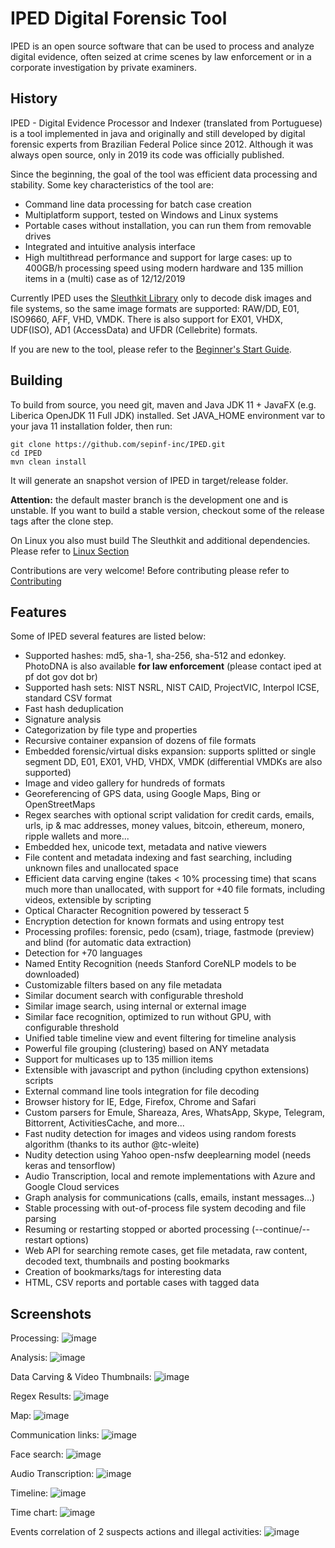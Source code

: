 # IPED Digital Forensic Tool

IPED is an open source software that can be used to process and analyze digital evidence, often seized at crime scenes by law enforcement or in a corporate investigation by private examiners.

## History

IPED - Digital Evidence Processor and Indexer (translated from Portuguese) is a tool implemented in java and originally and still developed by digital forensic experts from Brazilian Federal Police since 2012. Although it was always open source, only in 2019 its code was officially published.

Since the beginning, the goal of the tool was efficient data processing and stability. Some key characteristics of the tool are:

- Command line data processing for batch case creation
- Multiplatform support, tested on Windows and Linux systems
- Portable cases without installation, you can run them from removable drives
- Integrated and intuitive analysis interface
- High multithread performance and support for large cases: up to 400GB/h processing speed using modern hardware and 135 million items in a (multi) case as of 12/12/2019

Currently IPED uses the [Sleuthkit Library](https://github.com/sleuthkit/sleuthkit) only to decode disk images and file systems, so the same image formats are supported: RAW/DD, E01, ISO9660, AFF, VHD, VMDK. There is also support for EX01, VHDX, UDF(ISO), AD1 (AccessData) and UFDR (Cellebrite) formats.

If you are new to the tool, please refer to the [Beginner's Start Guide](https://github.com/lfcnassif/IPED/wiki/Beginner's-Start-Guide).

## Building

To build from source, you need git, maven and Java JDK 11 + JavaFX (e.g. Liberica OpenJDK 11 Full JDK) installed. Set JAVA_HOME environment var to your java 11 installation folder, then run:
```
git clone https://github.com/sepinf-inc/IPED.git
cd IPED
mvn clean install
```
It will generate an snapshot version of IPED in target/release folder.

<b>Attention:</b> the default master branch is the development one and is unstable. If you want to build a stable version, checkout some of the release tags after the clone step.

On Linux you also must build The Sleuthkit and additional dependencies. Please refer to [Linux Section](https://github.com/sepinf-inc/IPED/wiki/Linux)

Contributions are very welcome! Before contributing please refer to [Contributing](https://github.com/lfcnassif/IPED/wiki/Contributing)

## Features

Some of IPED several features are listed below:

- Supported hashes: md5, sha-1, sha-256, sha-512 and edonkey. PhotoDNA is also available **for law enforcement** (please contact iped at pf dot gov dot br)
- Supported hash sets: NIST NSRL, NIST CAID, ProjectVIC, Interpol ICSE, standard CSV format
- Fast hash deduplication 
- Signature analysis
- Categorization by file type and properties
- Recursive container expansion of dozens of file formats
- Embedded forensic/virtual disks expansion: supports splitted or single segment DD, E01, EX01, VHD, VHDX, VMDK (differential VMDKs are also supported) 
- Image and video gallery for hundreds of formats
- Georeferencing of GPS data, using Google Maps, Bing or OpenStreetMaps
- Regex searches with optional script validation for credit cards, emails, urls, ip & mac addresses, money values, bitcoin, ethereum, monero, ripple wallets and more...
- Embedded hex, unicode text, metadata and native viewers
- File content and metadata indexing and fast searching, including unknown files and unallocated space
- Efficient data carving engine (takes < 10% processing time) that scans much more than unallocated, with support for +40 file formats, including videos, extensible by scripting
- Optical Character Recognition powered by tesseract 5
- Encryption detection for known formats and using entropy test
- Processing profiles: forensic, pedo (csam), triage, fastmode (preview) and blind (for automatic data extraction)
- Detection for +70 languages
- Named Entity Recognition (needs Stanford CoreNLP models to be downloaded)
- Customizable filters based on any file metadata
- Similar document search with configurable threshold
- Similar image search, using internal or external image
- Similar face recognition, optimized to run without GPU, with configurable threshold
- Unified table timeline view and event filtering for timeline analysis
- Powerful file grouping (clustering) based on ANY metadata
- Support for multicases up to 135 million items
- Extensible with javascript and python (including cpython extensions) scripts
- External command line tools integration for file decoding
- Browser history for IE, Edge, Firefox, Chrome and Safari
- Custom parsers for Emule, Shareaza, Ares, WhatsApp, Skype, Telegram, Bittorrent, ActivitiesCache, and more...
- Fast nudity detection for images and videos using random forests algorithm (thanks to its author @tc-wleite)
- Nudity detection using Yahoo open-nsfw deeplearning model (needs keras and tensorflow)
- Audio Transcription, local and remote implementations with Azure and Google Cloud services
- Graph analysis for communications (calls, emails, instant messages...)
- Stable processing with out-of-process file system decoding and file parsing
- Resuming or restarting stopped or aborted processing (--continue/--restart options)
- Web API for searching remote cases, get file metadata, raw content, decoded text, thumbnails and posting bookmarks
- Creation of bookmarks/tags for interesting data
- HTML, CSV reports and portable cases with tagged data

## Screenshots

Processing:
![image](https://github.com/sepinf-inc/IPED/assets/7276994/bf29b44a-a924-4c65-845c-6282a4b91861)

Analysis:
![image](https://github.com/sepinf-inc/IPED/assets/7276994/5fca2b65-6763-4bc1-9284-604c8b325d54)

Data Carving & Video Thumbnails:
![image](https://github.com/sepinf-inc/IPED/assets/7276994/4d908fe5-6cb1-443b-96fa-d937fa1d2e2d)

Regex Results:
![image](https://github.com/sepinf-inc/IPED/assets/7276994/db34adc7-d7b9-4b56-8a35-99e095380d0b)

Map:
![image](https://github.com/sepinf-inc/IPED/assets/7276994/279b9280-3a72-484a-8aed-e4d015df196f)

Communication links:
![image](https://github.com/sepinf-inc/IPED/assets/7276994/8b164948-fa36-47b8-a249-f64547a36b28)

Face search:
![image](https://github.com/sepinf-inc/IPED/assets/7276994/55ceb13c-dc21-40cd-a6e2-a6e3d6ed49a6)

Audio Transcription:
![image](https://github.com/sepinf-inc/IPED/assets/7276994/ebded2ad-f88d-43c8-9699-66e498c9939c)

Timeline:
![image](https://github.com/sepinf-inc/IPED/assets/7276994/011657e3-8ff2-4105-b3c2-116980772fc0)

Time chart:
![image](https://github.com/sepinf-inc/IPED/assets/7276994/81df1c18-361d-49f1-b755-36520437803a)

Events correlation of 2 suspects actions and illegal activities:
![image](https://github.com/sepinf-inc/IPED/assets/7276994/e1f47b15-ba89-4436-9291-7ec354ef2b57)
